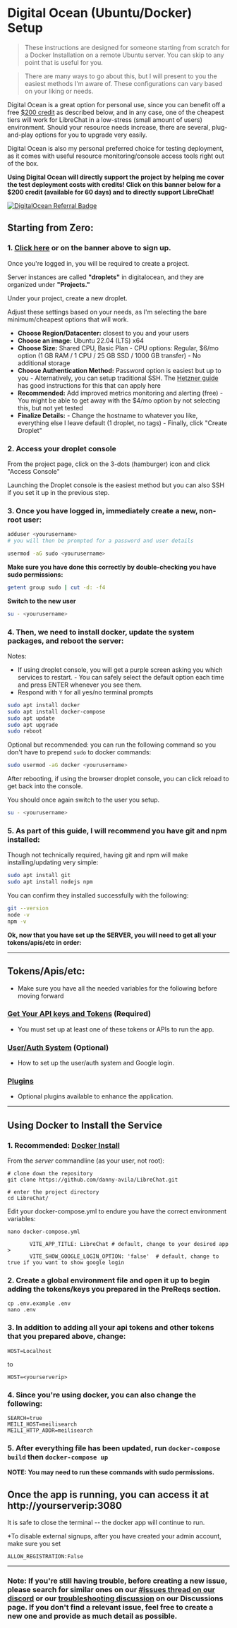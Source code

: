 # Digital Ocean (Ubuntu/Docker) Setup

>These instructions are designed for someone starting from scratch for a Docker Installation on a remote Ubuntu server. You can skip to any point that is useful for you.

>There are many ways to go about this, but I will present to you the easiest methods I'm aware of. These configurations can vary based on your liking or needs.

Digital Ocean is a great option for personal use, since you can benefit off a free [$200 credit](https://m.do.co/c/4486923fcf00) as described below, and in any case, one of the cheapest tiers will work for LibreChat in a low-stress (small amount of users) environment. Should your resource needs increase, there are several, plug-and-play options for you to upgrade very easily.

Digital Ocean is also my personal preferred choice for testing deployment, as it comes with useful resource monitoring/console access tools right out of the box.

**Using Digital Ocean will directly support the project by helping me cover the test deployment costs with credits! Click on this banner below for a $200 credit (available for 60 days) and to directly support LibreChat!**

[![DigitalOcean Referral Badge](https://web-platforms.sfo2.cdn.digitaloceanspaces.com/WWW/Badge%201.svg)](https://www.digitalocean.com/?refcode=4486923fcf00&utm_campaign=Referral_Invite&utm_medium=Referral_Program&utm_source=badge)

## Starting from Zero:

### 1. [Click here](https://m.do.co/c/4486923fcf00) or on the banner above to sign up. 

Once you're logged in, you will be required to create a project. 

Server instances are called **"droplets"** in digitalocean, and they are organized under **"Projects."**

Under your project, create a new droplet.

Adjust these settings based on your needs, as I'm selecting the bare minimum/cheapest options that will work.

- **Choose Region/Datacenter:** closest to you and your users
- **Choose an image:** Ubuntu 22.04 (LTS) x64
- **Choose Size:** Shared CPU, Basic Plan
       - CPU options: Regular, $6/mo option (1 GB RAM / 1 CPU / 25 GB SSD / 1000 GB transfer)
       - No additional storage       
- **Choose Authentication Method:** Password option is easiest but up to you
       - Alternatively, you can setup traditional SSH. The [Hetzner guide](./hetzner_ubuntu.md) has good instructions for this that can apply here
- **Recommended:** Add improved metrics monitoring and alerting (free)
       - You might be able to get away with the $4/mo option by not selecting this, but not yet tested
- **Finalize Details:** 
       - Change the hostname to whatever you like, everything else I leave default (1 droplet, no tags)
       - Finally, click "Create Droplet"


### 2. Access your droplet console

From the project page, click on the 3-dots (hamburger) icon and click "Access Console"

Launching the Droplet console is the easiest method but you can also SSH if you set it up in the previous step.


### 3. Once you have logged in, immediately create a new, non-root user:

```bash
adduser <yourusername>
# you will then be prompted for a password and user details

usermod -aG sudo <yourusername>
```

**Make sure you have done this correctly by double-checking you have sudo permissions:**

```bash
getent group sudo | cut -d: -f4
```

**Switch to the new user**

```bash
su - <yourusername>
```

### 4. Then, we need to install docker, update the system packages, and reboot the server:

Notes: 

- If using droplet console, you will get a purple screen asking you which services to restart.
       - You can safely select the default option each time and press ENTER whenever you see them.
- Respond with `Y` for all yes/no terminal prompts


```bash
sudo apt install docker
sudo apt install docker-compose
sudo apt update
sudo apt upgrade
sudo reboot
```

Optional but recommended: you can run the following command so you don't have to prepend `sudo` to docker commands:
```bash
sudo usermod -aG docker <yourusername>
```

After rebooting, if using the browser droplet console, you can click reload to get back into the console.

You should once again switch to the user you setup.

```bash
su - <yourusername>
```

### 5. As part of this guide, I will recommend you have git and npm installed:

Though not technically required, having git and npm will make installing/updating very simple:

```bash
sudo apt install git
sudo apt install nodejs npm
```

You can confirm they installed successfully with the following:

```bash
git --version
node -v
npm -v
```

**Ok, now that you have set up the SERVER, you will need to get all your tokens/apis/etc in order:**

---

## Tokens/Apis/etc:
- Make sure you have all the needed variables for the following before moving forward
### [Get Your API keys and Tokens](../install/apis_and_tokens.md) (Required)
- You must set up at least one of these tokens or APIs to run the app.
### [User/Auth System](../install/user_auth_system.md) (Optional)
- How to set up the user/auth system and Google login.
### [Plugins](../features/plugins/introduction.md)
- Optional plugins available to enhance the application.

---

## Using Docker to Install the Service

### 1. **Recommended: [Docker Install](../install/docker_install.md)**
From the *server* commandline (as your user, not root):

```
# clone down the repository
git clone https://github.com/danny-avila/LibreChat.git

# enter the project directory
cd LibreChat/
```

Edit your docker-compose.yml to endure you have the correct environment variables:

```
nano docker-compose.yml
```

```
       VITE_APP_TITLE: LibreChat # default, change to your desired app >
       VITE_SHOW_GOOGLE_LOGIN_OPTION: 'false'  # default, change to true if you want to show google login
```       

### 2. Create a global environment file and open it up to begin adding the tokens/keys you prepared in the PreReqs section.
```
cp .env.example .env
nano .env
```

### 3. In addition to adding all your api tokens and other tokens that you prepared above, change:

```
HOST=Localhost 
```
to 
```
HOST=<yourserverip>
```

### 4. Since you're using docker, you can also change the following:

```
SEARCH=true
MEILI_HOST=meilisearch
MEILI_HTTP_ADDR=meilisearch
```

### 5. After everything file has been updated, run  `docker-compose build` then `docker-compose up`


**NOTE: You may need to run these commands with sudo permissions.**

## Once the app is running, you can access it at http://yourserverip:3080

It is safe to close the terminal -- the docker app will continue to run.

*To disable external signups, after you have created your admin account, make sure you set 
```
ALLOW_REGISTRATION:False 
```

---

### Note: If you're still having trouble, before creating a new issue, please search for similar ones on our [#issues thread on our discord](https://discord.gg/weqZFtD9C4) or our [troubleshooting discussion](https://github.com/danny-avila/LibreChat/discussions/categories/troubleshooting) on our Discussions page. If you don't find a relevant issue, feel free to create a new one and provide as much detail as possible.
